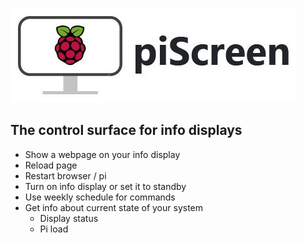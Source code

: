 ![piScreen](https://raw.githubusercontent.com/Jet0JLH/piScreen/main/piScreenBanner.jpg)
## The control surface for info displays

  * Show a webpage on your info display
  * Reload page
  * Restart browser / pi
  * Turn on info display or set it to standby
  * Use weekly schedule for commands
  * Get info about current state of your system
    * Display status
    * Pi load